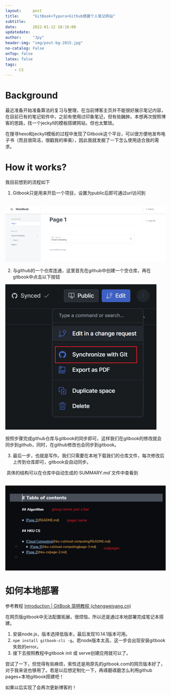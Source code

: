 ```yaml
---
layout:     post
title:      "GitBook+Typora+Github搭建个人笔记网站"
subtitle:   
date:       2022-01-12 18:16:00
updatedate:
author:     "Jpy"
header-img: "img/post-bg-2015.jpg"
no-catalog: False
onTop: false
latex: false
tags:
    - CS
---
```


# Background

最近准备开始准备算法的复习与整理，在当前博客主页并不能很好展示笔记内容，在目前已有的笔记软件中，之前有使用过印象笔记，但有些臃肿。本想再次按照博客的思路，找一个jeckyll的模板搭建网站，但也太繁琐。

在搜寻hexo和jeckyll模板的过程中发现了Gitbook这个平台，可以很方便地发布电子书（而且很简洁，很戳我的审美），因此我就发掘了一下怎么使用适合我的需求。

# How it works?

我目前想到的流程如下

1. Gitbook只是用来开启一个项目，设置为public后即可通过url访问到

​	![image-20220112182307202](https://raw.githubusercontent.com/Jia-py/blog_picture/master/img/image-20220112182307202.png)

2. 与github的一个仓库连通，这里首先在github中创建一个空仓库，再在gitbook中点击以下按钮

![image-20220112182418164](https://raw.githubusercontent.com/Jia-py/blog_picture/master/img/image-20220112182418164.png)

​	按照步骤完成github仓库与gitbook的同步即可，这样我们在gitbook的修改就会同步到github，同时，在github修改也会同步到gitbook。

3. 最后一步，也就是写作。我们只需要在本地下载我们的仓库文件，每次修改后上传到仓库即可，gitbook会自动同步。

​	具体的结构可以在仓库中自动生成的·SUMMARY.md`文件中查看到

​	![image-20220112182739789](https://raw.githubusercontent.com/Jia-py/blog_picture/master/img/image-20220112182739789.png)

# 如何本地部署

参考教程 [Introduction | GitBook 简明教程 (chengweiyang.cn)](https://www.chengweiyang.cn/gitbook/index.html)

在网页版gitbook中无法配置拓展，很烦恼，所以还是通过本地部署完成笔记本搭建。

1. 安装node.js，版本选择低版本，最后发现10.14.1版本可用。
2. `npm install gitbook-cli -g`。若node版本太高，这一步会出现安装gitbook失败的error。
3. 接下去按照教程中gitbook init 或 serve创建应用就可以了。

尝试了一下，但觉得有些麻烦，索性还是用原先的gitbook.com的网页版本好了，对于我来说也够用了。若是以后想定制化一下，再琢磨琢磨怎么利用github pages+本地gitbook搭建吧！

如果以后实现了会再次更新博客的！
